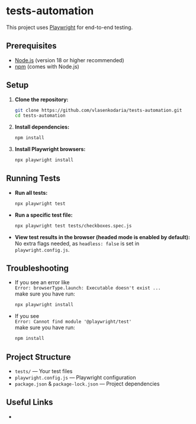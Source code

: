 # tests-automation

This project uses [Playwright](https://playwright.dev/) for end-to-end testing.

## Prerequisites

- [Node.js](https://nodejs.org/) (version 18 or higher recommended)
- [npm](https://www.npmjs.com/) (comes with Node.js)

## Setup

1. **Clone the repository:**
   ```bash
   git clone https://github.com/vlasenkodaria/tests-automation.git
   cd tests-automation
   ```

2. **Install dependencies:**
   ```bash
   npm install
   ```

3. **Install Playwright browsers:**
   ```bash
   npx playwright install
   ```

## Running Tests

- **Run all tests:**
  ```bash
  npx playwright test
  ```

- **Run a specific test file:**
  ```bash
  npx playwright test tests/checkboxes.spec.js
  ```

- **View test results in the browser (headed mode is enabled by default):**
  No extra flags needed, as `headless: false` is set in `playwright.config.js`.

## Troubleshooting

- If you see an error like  
  `Error: browserType.launch: Executable doesn't exist ...`  
  make sure you have run:
  ```bash
  npx playwright install
  ```

- If you see  
  `Error: Cannot find module '@playwright/test'`  
  make sure you have run:
  ```bash
  npm install
  ```

## Project Structure

- `tests/` — Your test files
- `playwright.config.js` — Playwright configuration
- `package.json` & `package-lock.json` — Project dependencies

## Useful Links

-
